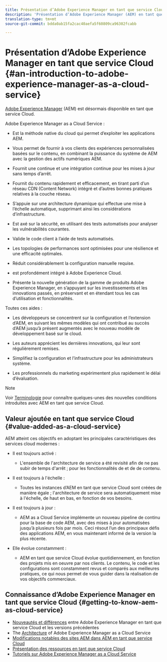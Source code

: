 ```yaml
---
title: Présentation d’Adobe Experience Manager en tant que service Cloud
description: 'Présentation d’Adobe Experience Manager (AEM) en tant que service Cloud. '
translation-type: tm+mt
source-git-commit: bdda0ab15fa2cac40aefa5f60809ca96302fcabb

---
```



# Présentation d’Adobe Experience Manager en tant que service Cloud {#an-introduction-to-adobe-experience-manager-as-a-cloud-service}

[Adobe Experience Manager](https://www.adobe.com/marketing/experience-manager.html) (AEM) est désormais disponible en tant que service Cloud.

Adobe Experience Manager as a Cloud Service :

* Est la méthode native du cloud qui permet d’exploiter les applications AEM.

* Vous permet de fournir à vos clients des expériences personnalisées basées sur le contenu, en combinant la puissance du système de  AEM avec la gestion des actifs numériques AEM.

* Fournit une  continue et une intégration continue pour les mises à jour sans temps d’arrêt.

* Fournit du contenu rapidement et efficacement, en tirant parti d’un réseau CDN (Content Network) intégré et d’autres bonnes pratiques relatives à la couche réseau.

* S’appuie sur une architecture dynamique qui effectue une mise à l’échelle automatique, supprimant ainsi les considérations d’infrastructure.

* Est axé sur la sécurité, en utilisant des tests automatisés pour analyser les vulnérabilités courantes.

* Valide le code client à l’aide de tests automatisés.

* Les topologies de performances sont optimisées pour une résilience et une efficacité optimales.

* Réduit considérablement la configuration manuelle requise.

* est profondément intégré à Adobe Experience Cloud.

* Présente la nouvelle génération de la gamme de produits Adobe Experience Manager, en s’appuyant sur les investissements et les innovations passés, en préservant et en étendant tous les cas d’utilisation et fonctionnalités.

Toutes ces aides :

* Les développeurs se concentrent sur la configuration et l’extension d’AEM, en suivant les mêmes modèles qui ont contribué au succès d’AEM jusqu’à présent augmentés avec le nouveau modèle de développement basé sur le cloud.

* Les auteurs apprécient les dernières innovations, qui leur sont régulièrement remises.

* Simplifiez la configuration et l’infrastructure pour les administrateurs système.

* Les professionnels du marketing expérimentent plus rapidement le délai d’évaluation.

>[!NOTE]
>
>Voir [Terminologie](terminology.md) pour connaître quelques-unes des nouvelles conditions introduites avec AEM en tant que service Cloud.

## Valeur ajoutée en tant que service Cloud {#value-added-as-a-cloud-service}

AEM atteint ces objectifs en adoptant les principales caractéristiques des services cloud modernes :

* Il est toujours activé :

   * L&#39;ensemble de l&#39;architecture de service a été revisité afin de ne pas subir de temps d&#39;arrêt ; pour les fonctionnalités de  et de de contenu.

* Il est toujours à l&#39;échelle :

   * Toutes les instances d’AEM en tant que service Cloud sont créées de manière égale ; l&#39;architecture de service sera automatiquement mise à l&#39;échelle, de haut en bas, en fonction de vos besoins.

* Il est toujours à jour :

   * AEM as a Cloud Service implémente un nouveau pipeline de  continu pour la base de code AEM, avec des mises à jour automatisées jusqu’à plusieurs fois par mois. Ceci résout l’un des principaux défis des applications AEM, en vous maintenant informé de la version la plus récente.

* Elle évolue constamment :

   * AEM en tant que service Cloud évolue quotidiennement, en fonction des projets mis en oeuvre par nos clients. Le contenu, le code et les configurations sont constamment revus et comparés aux meilleures pratiques, ce qui nous permet de vous guider dans la réalisation de vos objectifs commerciaux.

## Connaissance d’Adobe Experience Manager en tant que service Cloud {#getting-to-know-aem-as-cloud-service}

* [Nouveautés et différences](/help/overview/what-is-new-and-different.md) entre Adobe Experience Manager en tant que service Cloud et les versions précédentes
* The [Architecture](/help/core-concepts/architecture.md) of Adobe Experience Manager as a Cloud Service
* [Modifications notables des sites AEM dans AEM en tant que service Cloud](/help/sites-cloud/sites-cloud-changes.md)
* [Présentation des ressources en tant que service Cloud](/help/assets/overview.md)
* [Tutoriels sur Adobe Experience Manager as a Cloud Service](https://docs.adobe.com/content/help/en/experience-manager-learn/cloud-service/overview.html)